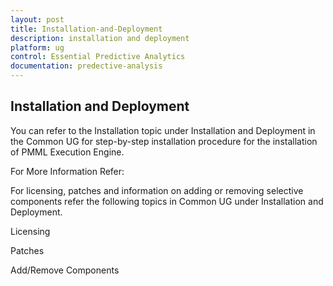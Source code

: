 ```yaml
---
layout: post
title: Installation-and-Deployment
description: installation and deployment
platform: ug
control: Essential Predictive Analytics
documentation: predective-analysis
---
```


## Installation and Deployment

You can refer to the Installation topic under Installation and Deployment in the Common UG for step-by-step installation procedure for the installation of PMML Execution Engine. 

For More Information Refer:

For licensing, patches and information on adding or removing selective components refer the following topics in Common UG under Installation and Deployment.

Licensing

Patches

Add/Remove Components

